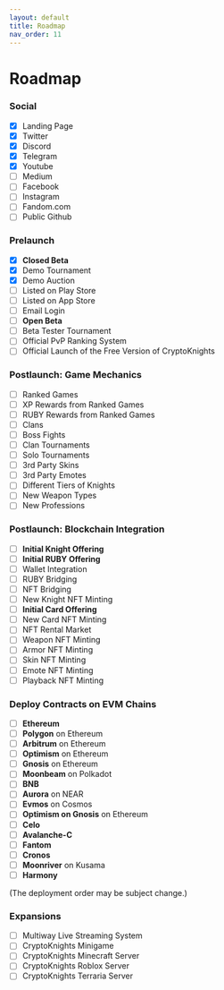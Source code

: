 ```yaml
---
layout: default
title: Roadmap
nav_order: 11
---
```

# Roadmap

### Social

* [x] Landing Page
* [x] Twitter
* [x] Discord
* [x] Telegram
* [x] Youtube
* [ ] Medium
* [ ] Facebook
* [ ] Instagram
* [ ] Fandom.com
* [ ] Public Github

### Prelaunch

* [x] **Closed Beta**
* [x] Demo Tournament
* [x] Demo Auction
* [ ] Listed on Play Store
* [ ] Listed on App Store
* [ ] Email Login
* [ ] **Open Beta**
* [ ] Beta Tester Tournament
* [ ] Official PvP Ranking System
* [ ] Official Launch of the Free Version of CryptoKnights

### Postlaunch: Game Mechanics

* [ ] Ranked Games
* [ ] XP Rewards from Ranked Games
* [ ] RUBY Rewards from Ranked Games
* [ ] Clans
* [ ] Boss Fights
* [ ] Clan Tournaments
* [ ] Solo Tournaments
* [ ] 3rd Party Skins
* [ ] 3rd Party Emotes
* [ ] Different Tiers of Knights
* [ ] New Weapon Types
* [ ] New Professions

### Postlaunch: Blockchain Integration

* [ ] **Initial Knight Offering**
* [ ] **Initial RUBY Offering**
* [ ] Wallet Integration
* [ ] RUBY Bridging
* [ ] NFT Bridging
* [ ] New Knight NFT Minting
* [ ] **Initial Card Offering**
* [ ] New Card NFT Minting
* [ ] NFT Rental Market
* [ ] Weapon NFT Minting
* [ ] Armor NFT Minting
* [ ] Skin NFT Minting
* [ ] Emote NFT Minting
* [ ] Playback NFT Minting

### Deploy Contracts on EVM Chains

* [ ] **Ethereum**
* [ ] **Polygon**  on Ethereum
* [ ] **Arbitrum**  on Ethereum
* [ ] **Optimism**  on Ethereum
* [ ] **Gnosis**  on Ethereum
* [ ] **Moonbeam**  on Polkadot
* [ ] **BNB**
* [ ] **Aurora**  on NEAR
* [ ] **Evmos**  on Cosmos
* [ ] **Optimism on Gnosis**  on Ethereum
* [ ] **Celo**
* [ ] **Avalanche-C**
* [ ] **Fantom**
* [ ] **Cronos**
* [ ] **Moonriver**  on Kusama
* [ ] **Harmony**

(The deployment order may be subject change.)

### Expansions

* [ ] Multiway Live Streaming System
* [ ] CryptoKnights Minigame
* [ ] CryptoKnights Minecraft Server
* [ ] CryptoKnights Roblox Server
* [ ] CryptoKnights Terraria Server
